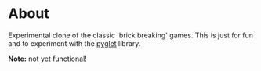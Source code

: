 About
=====

Experimental clone of the classic 'brick breaking' games. This is just for fun
and to experiment with the [pyglet](http://www.pyglet.org) library.

**Note:** not yet functional!
